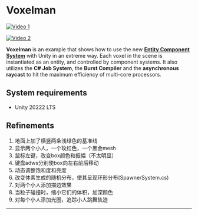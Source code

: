 Voxelman
========

[![Video 1](https://img.youtube.com/vi/cbtDk5IhMLI/0.jpg)](https://www.youtube.com/watch?v=cbtDk5IhMLI)


[![Video 2](https://img.youtube.com/vi/Ffuz0y7hKYc/0.jpg)](https://www.youtube.com/watch?v=Ffuz0y7hKYc)



**Voxelman** is an example that shows how to use the new **[Entity Component
System]** with Unity in an extreme way. Each voxel in the scene is instantiated
as an entity, and controlled by component systems. It also utilizes the **C#
Job System**, the **Burst Compiler** and the **asynchronous raycast** to hit
the maximum efficiency of multi-core processors.

[Entity Component System]: https://unity.com/ecs

System requirements
-------------------

- Unity 20222 LTS

## Refinements

1. 地面上加了横竖两条浅绿色的基准线
2. 显示两个小人，一个玫红色，一个黑金mesh
3. 鼠标左键，改变box颜色和振幅（不太明显）
4. 键盘adws分别使box向左右前后移动
5. 动态调整饱和度和亮度
6. 改变体素生成的随机分布，使其呈现环形分布(SpawnerSystem.cs)
7. 对两个小人添加描边效果
8. 当粒子碰撞时，缩小它们的体积，加深颜色
9. 对每个小人添加光圈，追踪小人跳舞轨迹
---------------------